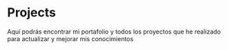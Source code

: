 # Projects
Aquí podrás encontrar mi portafolio y todos los proyectos que he realizado para actualizar y mejorar mis conocimientos
